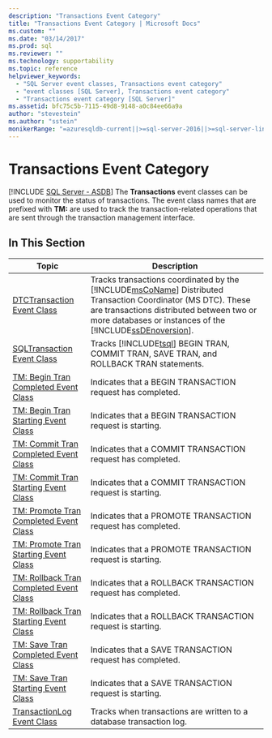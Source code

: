 ```yaml
---
description: "Transactions Event Category"
title: "Transactions Event Category | Microsoft Docs"
ms.custom: ""
ms.date: "03/14/2017"
ms.prod: sql
ms.reviewer: ""
ms.technology: supportability
ms.topic: reference
helpviewer_keywords: 
  - "SQL Server event classes, Transactions event category"
  - "event classes [SQL Server], Transactions event category"
  - "Transactions event category [SQL Server]"
ms.assetid: bfc75c5b-7115-49d8-9148-a0c84ee66a9a
author: "stevestein"
ms.author: "sstein"
monikerRange: "=azuresqldb-current||>=sql-server-2016||>=sql-server-linux-2017||=azuresqldb-mi-current"
---
```

# Transactions Event Category
[!INCLUDE [SQL Server - ASDB](../../includes/applies-to-version/sql-asdb.md)]
  The **Transactions** event classes can be used to monitor the status of transactions. The event class names that are prefixed with **TM:** are used to track the transaction-related operations that are sent through the transaction management interface.  
  
## In This Section  
  
|Topic|Description|  
|-----------|-----------------|  
|[DTCTransaction Event Class](../../relational-databases/event-classes/dtctransaction-event-class.md)|Tracks transactions coordinated by the [!INCLUDE[msCoName](../../includes/msconame-md.md)] Distributed Transaction Coordinator (MS DTC). These are transactions distributed between two or more databases or instances of the [!INCLUDE[ssDEnoversion](../../includes/ssdenoversion-md.md)].|  
|[SQLTransaction Event Class](../../relational-databases/event-classes/sqltransaction-event-class.md)|Tracks [!INCLUDE[tsql](../../includes/tsql-md.md)] BEGIN TRAN, COMMIT TRAN, SAVE TRAN, and ROLLBACK TRAN statements.|  
|[TM: Begin Tran Completed Event Class](../../relational-databases/event-classes/tm-begin-tran-completed-event-class.md)|Indicates that a BEGIN TRANSACTION request has completed.|  
|[TM: Begin Tran Starting Event Class](../../relational-databases/event-classes/tm-begin-tran-starting-event-class.md)|Indicates that a BEGIN TRANSACTION request is starting.|  
|[TM: Commit Tran Completed Event Class](../../relational-databases/event-classes/tm-commit-tran-completed-event-class.md)|Indicates that a COMMIT TRANSACTION request has completed.|  
|[TM: Commit Tran Starting Event Class](../../relational-databases/event-classes/tm-commit-tran-starting-event-class.md)|Indicates that a COMMIT TRANSACTION request is starting.|  
|[TM: Promote Tran Completed Event Class](../../relational-databases/event-classes/tm-promote-tran-completed-event-class.md)|Indicates that a PROMOTE TRANSACTION request has completed.|  
|[TM: Promote Tran Starting Event Class](../../relational-databases/event-classes/tm-promote-tran-starting-event-class.md)|Indicates that a PROMOTE TRANSACTION request is starting.|  
|[TM: Rollback Tran Completed Event Class](../../relational-databases/event-classes/tm-rollback-tran-completed-event-class.md)|Indicates that a ROLLBACK TRANSACTION request has completed.|  
|[TM: Rollback Tran Starting Event Class](../../relational-databases/event-classes/tm-rollback-tran-starting-event-class.md)|Indicates that a ROLLBACK TRANSACTION request is starting.|  
|[TM: Save Tran Completed Event Class](../../relational-databases/event-classes/tm-save-tran-completed-event-class.md)|Indicates that a SAVE TRANSACTION request has completed.|  
|[TM: Save Tran Starting Event Class](../../relational-databases/event-classes/tm-save-tran-starting-event-class.md)|Indicates that a SAVE TRANSACTION request is starting.|  
|[TransactionLog Event Class](../../relational-databases/event-classes/transactionlog-event-class.md)|Tracks when transactions are written to a database transaction log.|  
  
  
